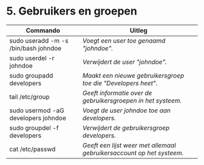 # 5. Gebruikers en groepen

Commando | Uitleg
--- | ---
sudo useradd -m -s /bin/bash johndoe | _Voegt een user toe genaamd "johndoe"._
sudo userdel -r johndoe | _Verwijdert de user "johndoe"._
sudo groupadd developers | _Maakt een nieuwe gebruikersgroep toe die "Developers heet"._
tail /etc/group | _Geeft informatie over de gebruikersgroepen in het systeem._
sudo usermod -aG developers johndoe | _Voegt de user johndoe toe aan developers._
sudo groupdel -f developers | _Verwijdert de gebruikersgroep developers._
cat /etc/passwd | _Geeft een lijst weer met allemaal gebruikersaccount op het systeem._

